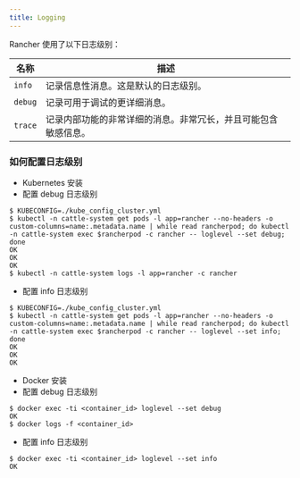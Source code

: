 ```yaml
---
title: Logging
---
```


Rancher 使用了以下日志级别：

| 名称 | 描述 |
|---------|-------------|
| `info` | 记录信息性消息。这是默认的日志级别。 |
| `debug` | 记录可用于调试的更详细消息。 |
| `trace` | 记录内部功能的非常详细的消息。非常冗长，并且可能包含敏感信息。 |

### 如何配置日志级别

* Kubernetes 安装
* 配置 debug 日志级别
```
$ KUBECONFIG=./kube_config_cluster.yml
$ kubectl -n cattle-system get pods -l app=rancher --no-headers -o custom-columns=name:.metadata.name | while read rancherpod; do kubectl -n cattle-system exec $rancherpod -c rancher -- loglevel --set debug; done
OK
OK
OK
$ kubectl -n cattle-system logs -l app=rancher -c rancher
```

* 配置 info 日志级别
```
$ KUBECONFIG=./kube_config_cluster.yml
$ kubectl -n cattle-system get pods -l app=rancher --no-headers -o custom-columns=name:.metadata.name | while read rancherpod; do kubectl -n cattle-system exec $rancherpod -c rancher -- loglevel --set info; done
OK
OK
OK
```

* Docker 安装
* 配置 debug 日志级别
```
$ docker exec -ti <container_id> loglevel --set debug
OK
$ docker logs -f <container_id>
```

* 配置 info 日志级别
```
$ docker exec -ti <container_id> loglevel --set info
OK
```
